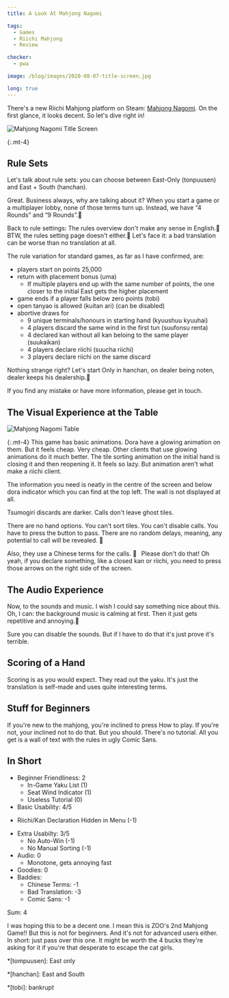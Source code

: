 ```yaml
---
title: A Look At Mahjong Nagomi

tags:
  - Games
  - Riichi Mahjong
  - Review

checker:
  - pwa

image: /blog/images/2020-08-07-title-screen.jpg

long: true
---
```


There's a new Riichi Mahjong platform on Steam: [Mahjong Nagomi](https://store.steampowered.com/app/1356180/Mahjong_Nagomi/).
On the first glance, it looks decent. So let's dive right in!
<!--more-->

<picture>
  <source srcset="{{ '/blog/images/2020-08-07-title-screen.avif' | absolute_url }}" type="image/avif">
  <source srcset="{{ '/blog/images/2020-08-07-title-screen.webp' | absolute_url }}" type="image/webp">
  <img loading="lazy" src="{{ '/blog/images/2020-08-07-title-screen.jpg' | absolute_url }}" alt="Mahjong Nagomi Title Screen">
</picture>

{:.mt-4}
## Rule Sets

Let's talk about rule sets: you can choose between East-Only (tonpuusen) and
East&nbsp;+&nbsp;South (hanchan).

Great. Business always, why are talking about it?
When you start a game or a multiplayer lobby, none of those terms turn up.
Instead, we have “4 Rounds” and “9 Rounds”.🤮

Back to rule settings:
The rules overview don't make any sense in English.🤮
BTW, the rules setting page doesn't either.🤮
Let's face it: a bad translation can be worse than no translation at all.

The rule variation for standard games, as far as I have confirmed, are:

- players start on points 25,000
- return with placement bonus (uma)
  - If multiple players end up with the same number of points, the one closer to the initial East gets the higher placement
- game ends if a player falls below zero points (tobi)
- open tanyao is allowed (kuitan ari) (can be disabled)
- abortive draws for
  - 9 unique terminals/honours in starting hand (kyuushuu kyuuhai)
  - 4 players discard the same wind in the first tun (suufonsu renta)
  - 4 declared kan without all kan beloing to the same player (suukaikan)
  - 4 players declare riichi (suucha riichi)
  - 3 players declare riichi on the same discard

Nothing strange right? Let's start
Only in hanchan, on dealer being noten, dealer keeps his dealership.🤮

If you find any mistake or have more information, please get in touch.

## The Visual Experience at the Table

<picture>
  <source srcset="{{ '/blog/images/2020-08-07-table.avif' | absolute_url }}" type="image/avif">
  <source srcset="{{ '/blog/images/2020-08-07-table.webp' | absolute_url }}" type="image/webp">
  <img loading="lazy" src="{{ '/blog/images/2020-08-07-table.jpg' | absolute_url }}" alt="Mahjong Nagomi Table">
</picture>

{:.mt-4}
This game has basic animations. Dora have a glowing animation on them.
But it feels cheap. Very cheap.
Other clients that use glowing animations do it much better.
The tile sorting animation on the initial hand is closing it and then reopening it.
It feels so lazy. But animation aren't what make a riichi client.

The information you need is neatly in the centre of the screen and below dora indicator which you can find at the top left. The wall is not displayed at all.

Tsumogiri discards are darker. Calls don't leave ghost tiles.

There are no hand options. You can't sort tiles. You can't disable calls.
You have to press the button to pass. There are no random delays, meaning, any potential to call will be revealed. 🤮

Also, they use a Chinese terms for the calls. 🤮&ensp;
Please don't do that!
Oh yeah, if you declare something, like a closed kan or riichi, you need to press those arrows on the right side of the screen.

## The Audio Experience

Now, to the sounds and music.
I wish I could say something nice about this.
Oh, I can: the background music is calming at first.
Then it just gets repetitive and annoying.🤮

Sure you can disable the sounds.
But if I have to do that it's just prove it's terrible.

## Scoring of a Hand

Scoring is as you would expect.
They read out the yaku.
It's just the translation is self-made and uses quite interesting terms.

## Stuff for Beginners

If you're new to the mahjong, you're inclined to press How to play.
If you're not, your inclined not to do that.
But you should.
There's no tutorial.
All you get is a wall of text with the rules in ugly Comic Sans.

## In Short

- Beginner Friendliness: 2
  * In-Game Yaku List (1)
  * Seat Wind Indicator (1)
  * Useless Tutorial (0)
-  Basic Usability: 4/5
  * Riichi/Kan Declaration Hidden in Menu (-1)
- Extra Usabilty: 3/5
  * No Auto-Win (-1)
  * No Manual Sorting (-1)
- Audio: 0
  * Monotone, gets annoying fast
- Goodies: 0
- Baddies:
  * Chinese Terms: -1
  * Bad Translation: -3
  * Comic Sans: -1

Sum: 4

I was hoping this to be a decent one.
I mean this is ZOO's 2nd Mahjong Game!!
But this is not for beginners.
And it's not for advanced users either.
In short: just pass over this one.
It might be worth the 4 bucks they're asking for it if you're that desperate to escape the cat girls.

*[tompuusen]: East only

*[hanchan]: East and South

*[tobi]: bankrupt
